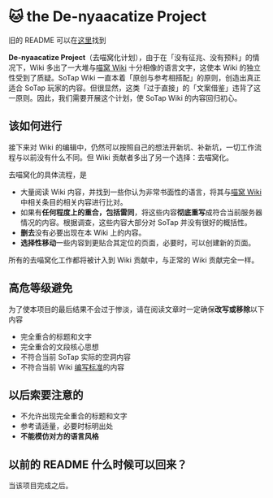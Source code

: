 # 🐱 the De-nyaacatize Project

旧的 README 可以在[这里](/README-backup.md)找到

**De-nyaacatize Project**（去喵窝化计划），由于在「没有征兆、没有预料」的情况下，Wiki 多出了一大堆与[喵窝 Wiki](//wiki.nyaa.cat) 十分相像的语言文字，这使本 Wiki 的独立性受到了质疑。SoTap Wiki 一直本着「原创与参考相搭配」的原则，创造出真正适合 SoTap 玩家的内容。但很显然，这类「过于直接」的「文案借鉴」违背了这一原则。因此，我们需要开展这个计划，使 SoTap Wiki 的内容回归初心。

## 该如何进行

接下来对 Wiki 的编辑中，仍然可以按照自己的想法开新坑、补新坑，一切工作流程与以前没有什么不同。但 Wiki 贡献者多出了另一个选择：去喵窝化。

去喵窝化的具体流程，是

- 大量阅读 Wiki 内容，并找到一些你认为非常书面性的语言，将其与[喵窝 Wiki](//wiki.nyaa.cat) 中相关条目的相关内容进行比对。
- 如果有**任何程度上的重合，包括雷同**，将这些内容**彻底重写**成符合当前服务器情况的内容。根据调查，这些内容大部分对 SoTap 并没有很好的概括性。
- **删去**没有必要出现在本 Wiki 上的内容。
- **选择性移动**一些内容到更贴合其定位的页面，必要时，可以创建新的页面。

所有的去喵窝化工作都将被计入到 Wiki 贡献中，与正常的 Wiki 贡献完全一样。

## 高危等级避免

为了使本项目的最后结果不会过于惨淡，请在阅读文章时一定确保**改写或移除**以下内容

- 完全重合的标题和文字
- 完全重合的文段核心思想
- 不符合当前 SoTap 实际的空洞内容
- 不符合当前 Wiki [编写标准](https://book.sotap.org/#/wiki/manual)的内容

## 以后索要注意的

- 不允许出现完全重合的标题和文字
- 参考请适量，必要时标明出处
- **不能模仿对方的语言风格**

## 以前的 README 什么时候可以回来？

当该项目完成之后。
